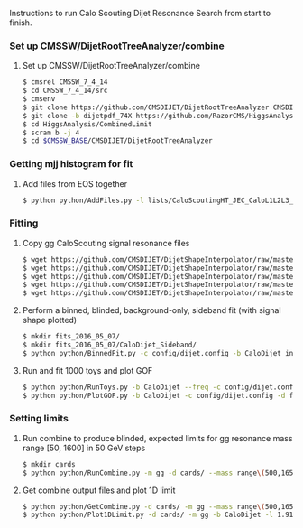 
Instructions to run Calo Scouting Dijet Resonance Search from start to finish.

### Set up CMSSW/DijetRootTreeAnalyzer/combine
1. Set up CMSSW/DijetRootTreeAnalyzer/combine
    
    ```sh
    $ cmsrel CMSSW_7_4_14
    $ cd CMSSW_7_4_14/src
    $ cmsenv
    $ git clone https://github.com/CMSDIJET/DijetRootTreeAnalyzer CMSDIJET/DijetRootTreeAnalyzer
    $ git clone -b dijetpdf_74X https://github.com/RazorCMS/HiggsAnalysis-CombinedLimit HiggsAnalysis/CombinedLimit
    $ cd HiggsAnalysis/CombinedLimit
    $ scram b -j 4
    $ cd $CMSSW_BASE/CMSDIJET/DijetRootTreeAnalyzer
    ```
    
### Getting mjj histogram for fit
1. Add files from EOS together
    
    ```sh
    $ python python/AddFiles.py -l lists/CaloScoutingHT_JEC_CaloL1L2L3_PFL2L3Residual_20160503_171912_reduced_skim.txt -o inputs/data_CaloScoutingHT_Run2015D_CaloDijet.root    
    ```

### Fitting
1. Copy gg CaloScouting signal resonance files
    
    ```sh
    $ wget https://github.com/CMSDIJET/DijetShapeInterpolator/raw/master/ResonanceShapes_gg_13TeV_CaloScouting_Spring15.root -P inputs/
    $ wget https://github.com/CMSDIJET/DijetShapeInterpolator/raw/master/ResonanceShapes_gg_13TeV_CaloScouting_Spring15_JERUP.root -P inputs/
    $ wget https://github.com/CMSDIJET/DijetShapeInterpolator/raw/master/ResonanceShapes_gg_13TeV_CaloScouting_Spring15_JERDOWN.root -P inputs/
    $ wget https://github.com/CMSDIJET/DijetShapeInterpolator/raw/master/ResonanceShapes_gg_13TeV_CaloScouting_Spring15_JESUP.root -P inputs/
    $ wget https://github.com/CMSDIJET/DijetShapeInterpolator/raw/master/ResonanceShapes_gg_13TeV_CaloScouting_Spring15_JESDOWN.root -P inputs/
    ```

1. Perform a binned, blinded, background-only, sideband fit (with signal shape plotted)
    
    ```sh
    $ mkdir fits_2016_05_07/
    $ mkdir fits_2016_05_07/CaloDijet_Sideband/
    $ python python/BinnedFit.py -c config/dijet.config -b CaloDijet inputs/data_CaloScoutingHT_Run2015D_CaloDijet.root --lumi 1918 --fit-region Low,High --plot-region Low,High -d fits_2016_05_07/CaloDijet_Sideband/ -s inputs/ResonanceShapes_gg_13TeV_CaloScouting_Spring15.root -m gg --mass 750 --xsec 15
    
    ```
1. Run and fit 1000 toys and plot GOF
    
    ```sh
    $ python python/RunToys.py -b CaloDijet --freq -c config/dijet.config --lumi 1918 --fit-region Low,High  -d fits_2016_05_07/CaloDijet_Sideband/ -i fits_2016_05_07/CaloDijet_Sideband/DijetFitResults_CaloDijet.root  -t 1000 -s 0
    $ python python/PlotGOF.py -b CaloDijet -c config/dijet.config -d fits_2016_05_07/CaloDijet_Sideband/ -t fits_2016_05_07/CaloDijet_Sideband/toys_Freq_s0_CaloDijet.root -l 1918 --data
    ```

### Setting limits
1. Run combine to produce blinded, expected limits for gg resonance mass range [50, 1600] in 50 GeV steps
    
    ```sh
    $ mkdir cards
    $ python python/RunCombine.py -m gg -d cards/ --mass range\(500,1650,50\) -c config/dijet.config -i fits_2016_05_07/CaloDijet_Sideband/DijetFitResults_CaloDijet.root -b CaloDijet --rMax 20 --xsec 10 -l 1.918 --blind
    ```

1. Get combine output files and plot 1D limit
    ```sh
    $ python python/GetCombine.py -d cards/ -m gg --mass range\(500,1650,50\) -b CaloDijet --xsec 10 -l 1.918
    $ python python/Plot1DLimit.py -d cards/ -m gg -b CaloDijet -l 1.918
    ```




